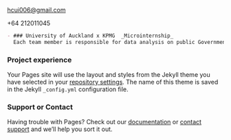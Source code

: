 hcui006@gmail.com

+64 212011045

```markdown
- ### University of Auckland x KPMG  _Microinternship_
  Each team member is responsible for data analysis on public Governmental data to evaluate certain social factors using Tableau.
``` 

### Project experience

Your Pages site will use the layout and styles from the Jekyll theme you have selected in your [repository settings](https://github.com/aorticstenosis/BITEME/settings). The name of this theme is saved in the Jekyll `_config.yml` configuration file.

### Support or Contact

Having trouble with Pages? Check out our [documentation](https://docs.github.com/categories/github-pages-basics/) or [contact support](https://github.com/contact) and we’ll help you sort it out.
